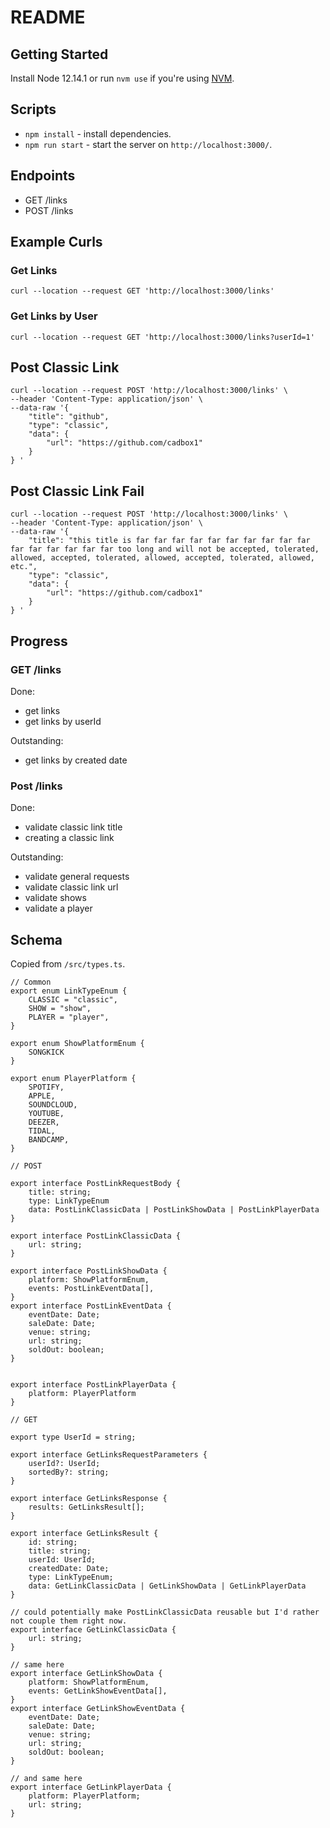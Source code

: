 # README

## Getting Started

Install Node 12.14.1 or run `nvm use` if you're using [NVM](https://github.com/nvm-sh/nvm).

## Scripts

- `npm install` - install dependencies.
- `npm run start` - start the server on `http://localhost:3000/`.

## Endpoints

- GET /links
- POST /links

## Example Curls
### Get Links
```
curl --location --request GET 'http://localhost:3000/links'
```
### Get Links by User
```
curl --location --request GET 'http://localhost:3000/links?userId=1'
```
## Post Classic Link
```
curl --location --request POST 'http://localhost:3000/links' \
--header 'Content-Type: application/json' \
--data-raw '{ 
	"title": "github",
	"type": "classic",
	"data": {
		"url": "https://github.com/cadbox1"
	}
} '
```
## Post Classic Link Fail
```
curl --location --request POST 'http://localhost:3000/links' \
--header 'Content-Type: application/json' \
--data-raw '{ 
	"title": "this title is far far far far far far far far far far far far far far far far too long and will not be accepted, tolerated, allowed, accepted, tolerated, allowed, accepted, tolerated, allowed, etc.",
	"type": "classic",
	"data": {
		"url": "https://github.com/cadbox1"
	}
} '
```

## Progress
### GET /links
Done:
- get links
- get links by userId

Outstanding:
- get links by created date

### Post /links
Done:
- validate classic link title
- creating a classic link

Outstanding:
- validate general requests
- validate classic link url
- validate shows
- validate a player
  

## Schema

Copied from `/src/types.ts`.

```
// Common
export enum LinkTypeEnum {
    CLASSIC = "classic",
    SHOW = "show",
    PLAYER = "player",
}

export enum ShowPlatformEnum {
    SONGKICK
}

export enum PlayerPlatform {
    SPOTIFY,
    APPLE,
    SOUNDCLOUD,
    YOUTUBE,
    DEEZER,
    TIDAL,
    BANDCAMP,
}

// POST

export interface PostLinkRequestBody {
    title: string;
    type: LinkTypeEnum
    data: PostLinkClassicData | PostLinkShowData | PostLinkPlayerData
}

export interface PostLinkClassicData {
    url: string;
}

export interface PostLinkShowData {
    platform: ShowPlatformEnum,
    events: PostLinkEventData[],
}
export interface PostLinkEventData {
    eventDate: Date;
    saleDate: Date;
    venue: string;
    url: string;
    soldOut: boolean;
}


export interface PostLinkPlayerData {
    platform: PlayerPlatform
}

// GET

export type UserId = string;

export interface GetLinksRequestParameters {
    userId?: UserId;
    sortedBy?: string;
}

export interface GetLinksResponse {
    results: GetLinksResult[];
}

export interface GetLinksResult {
    id: string;
    title: string;
    userId: UserId;
    createdDate: Date;
    type: LinkTypeEnum;
    data: GetLinkClassicData | GetLinkShowData | GetLinkPlayerData
} 

// could potentially make PostLinkClassicData reusable but I'd rather not couple them right now.
export interface GetLinkClassicData {
    url: string;
}

// same here
export interface GetLinkShowData {
    platform: ShowPlatformEnum,
    events: GetLinkShowEventData[],
}
export interface GetLinkShowEventData {
    eventDate: Date;
    saleDate: Date;
    venue: string;
    url: string;
    soldOut: boolean;
}

// and same here
export interface GetLinkPlayerData {
    platform: PlayerPlatform;
    url: string;
}
```